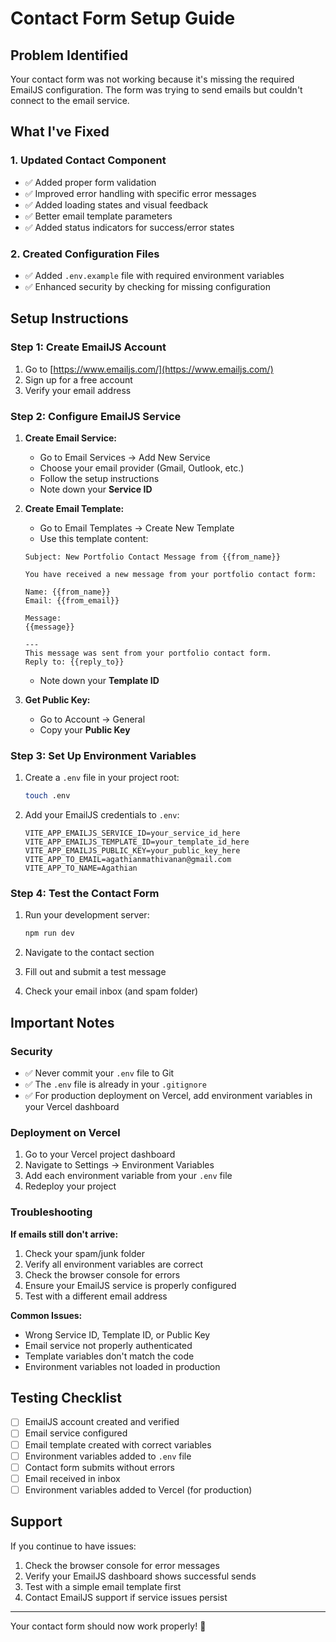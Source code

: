 # Contact Form Setup Guide

## Problem Identified
Your contact form was not working because it's missing the required EmailJS configuration. The form was trying to send emails but couldn't connect to the email service.

## What I've Fixed

### 1. Updated Contact Component
- ✅ Added proper form validation
- ✅ Improved error handling with specific error messages
- ✅ Added loading states and visual feedback
- ✅ Better email template parameters
- ✅ Added status indicators for success/error states

### 2. Created Configuration Files
- ✅ Added `.env.example` file with required environment variables
- ✅ Enhanced security by checking for missing configuration

## Setup Instructions

### Step 1: Create EmailJS Account
1. Go to [https://www.emailjs.com/](https://www.emailjs.com/)
2. Sign up for a free account
3. Verify your email address

### Step 2: Configure EmailJS Service
1. **Create Email Service:**
   - Go to Email Services → Add New Service
   - Choose your email provider (Gmail, Outlook, etc.)
   - Follow the setup instructions
   - Note down your **Service ID**

2. **Create Email Template:**
   - Go to Email Templates → Create New Template
   - Use this template content:
   ```
   Subject: New Portfolio Contact Message from {{from_name}}
   
   You have received a new message from your portfolio contact form:
   
   Name: {{from_name}}
   Email: {{from_email}}
   
   Message:
   {{message}}
   
   ---
   This message was sent from your portfolio contact form.
   Reply to: {{reply_to}}
   ```
   - Note down your **Template ID**

3. **Get Public Key:**
   - Go to Account → General
   - Copy your **Public Key**

### Step 3: Set Up Environment Variables
1. Create a `.env` file in your project root:
   ```bash
   touch .env
   ```

2. Add your EmailJS credentials to `.env`:
   ```env
   VITE_APP_EMAILJS_SERVICE_ID=your_service_id_here
   VITE_APP_EMAILJS_TEMPLATE_ID=your_template_id_here
   VITE_APP_EMAILJS_PUBLIC_KEY=your_public_key_here
   VITE_APP_TO_EMAIL=agathianmathivanan@gmail.com
   VITE_APP_TO_NAME=Agathian
   ```

### Step 4: Test the Contact Form
1. Run your development server:
   ```bash
   npm run dev
   ```

2. Navigate to the contact section
3. Fill out and submit a test message
4. Check your email inbox (and spam folder)

## Important Notes

### Security
- ✅ Never commit your `.env` file to Git
- ✅ The `.env` file is already in your `.gitignore`
- ✅ For production deployment on Vercel, add environment variables in your Vercel dashboard

### Deployment on Vercel
1. Go to your Vercel project dashboard
2. Navigate to Settings → Environment Variables
3. Add each environment variable from your `.env` file
4. Redeploy your project

### Troubleshooting

**If emails still don't arrive:**
1. Check your spam/junk folder
2. Verify all environment variables are correct
3. Check the browser console for errors
4. Ensure your EmailJS service is properly configured
5. Test with a different email address

**Common Issues:**
- Wrong Service ID, Template ID, or Public Key
- Email service not properly authenticated
- Template variables don't match the code
- Environment variables not loaded in production

## Testing Checklist
- [ ] EmailJS account created and verified
- [ ] Email service configured
- [ ] Email template created with correct variables
- [ ] Environment variables added to `.env` file
- [ ] Contact form submits without errors
- [ ] Email received in inbox
- [ ] Environment variables added to Vercel (for production)

## Support
If you continue to have issues:
1. Check the browser console for error messages
2. Verify your EmailJS dashboard shows successful sends
3. Test with a simple email template first
4. Contact EmailJS support if service issues persist

---
Your contact form should now work properly! 🎉
